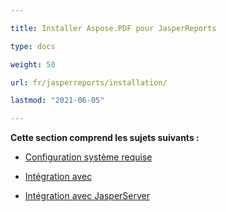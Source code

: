 ```yaml
---

title: Installer Aspose.PDF pour JasperReports

type: docs

weight: 50

url: fr/jasperreports/installation/

lastmod: "2021-06-05"

---
```


**Cette section comprend les sujets suivants :**

- [Configuration système requise](/pdf/jasperreports/system-requirements/)

- [Intégration avec ](/pdf/jasperreports/integration-with-jasperreports/)

- [Intégration avec JasperServer](/pdf/jasperreports/integration-with-jasperserver/)